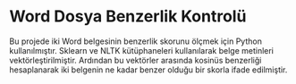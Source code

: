 # Word Dosya Benzerlik Kontrolü
Bu projede iki Word belgesinin benzerlik skorunu ölçmek için Python kullanılmıştır. Sklearn ve NLTK kütüphaneleri kullanılarak belge metinleri vektörleştirilmiştir. Ardından bu vektörler arasında kosinüs benzerliği hesaplanarak iki belgenin ne kadar benzer olduğu bir skorla ifade edilmiştir.


